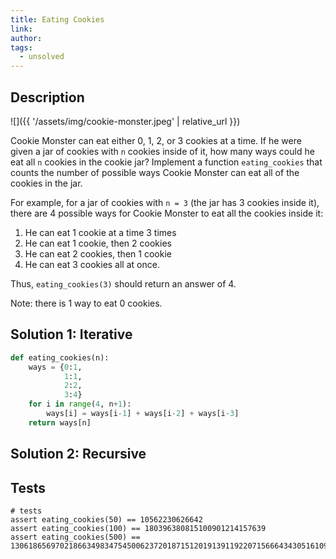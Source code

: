 ```yaml
---
title: Eating Cookies
link:
author:
tags:
  - unsolved
---
```


## Description

![]({{ '/assets/img/cookie-monster.jpeg' | relative_url }})

Cookie Monster can eat either 0, 1, 2, or 3 cookies at a time. If he were given a jar of cookies with `n` cookies inside of it, how many ways could he eat all `n` cookies in the cookie jar? Implement a function `eating_cookies` that counts the number of possible ways Cookie Monster can eat all of the cookies in the jar.

For example, for a jar of cookies with `n = 3` (the jar has 3 cookies inside it), there are 4 possible ways for Cookie Monster to eat all the cookies inside it:

 1. He can eat 1 cookie at a time 3 times
 2. He can eat 1 cookie, then 2 cookies
 3. He can eat 2 cookies, then 1 cookie
 4. He can eat 3 cookies all at once.

Thus, `eating_cookies(3)` should return an answer of 4.

Note: there is 1 way to eat 0 cookies.

## Solution 1: Iterative

```python
def eating_cookies(n):
    ways = {0:1,
            1:1,
            2:2,
            3:4}
    for i in range(4, n+1):
        ways[i] = ways[i-1] + ways[i-2] + ways[i-3]
    return ways[n]
```
## Solution 2: Recursive

## Tests

```
# tests
assert eating_cookies(50) == 10562230626642
assert eating_cookies(100) == 180396380815100901214157639
assert eating_cookies(500) == 1306186569702186634983475450062372018715120191391192207156664343051610913971927959744519676992404852130396504615663042713312314219527
```
